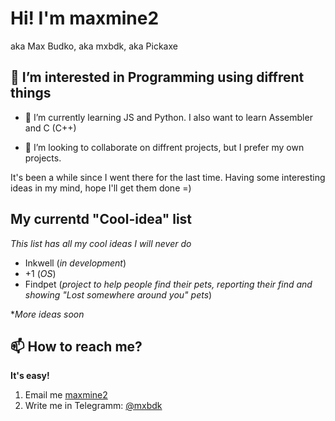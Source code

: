 # Hi! I'm maxmine2

aka Max Budko, aka mxbdk, aka Pickaxe

## 👀 I’m interested in Programming using diffrent things

- 🌱 I’m currently learning JS and Python. I also want to learn Assembler and C (C++)

- 💞️ I’m looking to collaborate on diffrent projects, but I prefer my own projects.


It's been a while since I went there for the last time.
Having some interesting ideas in my mind, hope I'll get them done =)

## My currentd "Cool-idea" list
*This list has all my cool ideas I will never do*
- Inkwell (*in development*)
- +1 (*OS*)
- Findpet (*project to help people find their pets, reporting their find and showing "Lost somewhere around you" pets*)

**More ideas soon*

## 📫 How to reach me?
**It's easy!**
1. Email me [maxmine2](mailto:mbudko2@gmail.com)
2. Write me in Telegramm: [@mxbdk](https://t.me/mxbdk)
